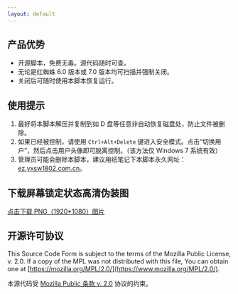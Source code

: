 ```yaml
---
layout: default
---
```

## 产品优势
- 开源脚本，免费无毒。源代码随时可查。
- 无论是红蜘蛛 6.0 版本或 7.0 版本均可扫描并强制关闭。
- 关闭后可随时使用本脚本恢复运行。

## 使用提示
1. 最好将本脚本解压并复制到如 D 盘等任意非自动恢复磁盘处，防止文件被删除。
2. 如果已经被控制，请使用 `Ctrl+Alt+Delete` 键进入安全模式。点击“切换用户”，然后点击用户头像即可脱离控制。（该方法仅 Windows 7 系统有效）
3. 管理员可能会删除本脚本，建议用纸笔记下本脚本永久网址：[ez.yxsw1802.com.cn](https://ez.yxsw1802.com.cn)。

## 下载屏幕锁定状态高清伪装图
[点击下载 PNG（1920*1080）图片](https://ez.yxsw1802.com.cn/assets/images/lock-slient.png)

## 开源许可协议
This Source Code Form is subject to the terms of the Mozilla Public
License, v. 2.0. If a copy of the MPL was not distributed with this
file, You can obtain one at [https://mozilla.org/MPL/2.0/](https://www.mozilla.org/MPL/2.0/).

本源代码受 [Mozilla Public 条款 v. 2.0](https://www.mozilla.org/MPL/2.0/) 协议的约束。

